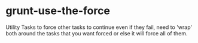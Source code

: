 grunt-use-the-force
===================

Utility Tasks to force other tasks to continue even if they fail, need to 'wrap' both around the tasks that you want forced or else it will force all of them.
